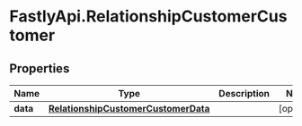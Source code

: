 # FastlyApi.RelationshipCustomerCustomer

## Properties

Name | Type | Description | Notes
------------ | ------------- | ------------- | -------------
**data** | [**RelationshipCustomerCustomerData**](RelationshipCustomerCustomerData.md) |  | [optional] 


